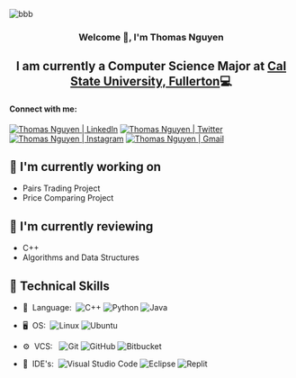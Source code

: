 <p align=”center”>
  
![bbb](https://github.com/thomasn1003/thomasn1003/assets/111840718/7368a8d9-d2c6-4d49-9bf2-1706314c2358)
                                                                                 
</p>

<h3 align="center">

Welcome 👋, I'm Thomas Nguyen
</h3>

<h2 align="center">
I am currently a Computer Science Major at <a href="http://www.fullerton.edu/" target="_blank" rel="noreferrer">Cal State University, Fullerton</a>💻
</h2> 

#### Connect with me:
<a href="https://www.linkedin.com/in/thomasn1003/"><img src="https://img.shields.io/badge/linkedin-%230077B5.svg?style=for-the-badge&logo=linkedin&logoColor=white" alt="Thomas Nguyen | LinkedIn" /></a>  <a href="https://twitter.com/thomasn1003"><img src="https://img.shields.io/badge/Twitter-%231DA1F2.svg?style=for-the-badge&logo=Twitter&logoColor=white" alt="Thomas Nguyen | Twitter" /></a>  <a href="https://www.instagram.com/thomas.nguyen/"><img src="https://img.shields.io/badge/Instagram-%23E4405F.svg?style=for-the-badge&logo=Instagram&logoColor=white" alt="Thomas Nguyen | Instagram" /></a> <a href="mailto:https://thomas1003nguyen@gmail.com"><img src="https://img.shields.io/badge/Gmail-D14836?style=for-the-badge&logo=gmail&logoColor=white" alt="Thomas Nguyen | Gmail" /></a>

## 🔭 I'm currently working on

- Pairs Trading Project
- Price Comparing Project

## 🌱 I'm currently reviewing

- C++
- Algorithms and Data Structures

## 💼 Technical Skills
- 📜 &nbsp;Language:&nbsp;
![C++](https://img.shields.io/badge/C%2B%2B-00599C?style=for-the-badge&logo=c%2B%2B&logoColor=white)
![Python](https://img.shields.io/badge/Python-3776AB?style=for-the-badge&logo=python&logoColor=white)
  ![Java](https://img.shields.io/badge/Java-ED8B00?style=for-the-badge&logo=openjdk&logoColor=white)
  
- 🖥️ &nbsp;OS:&nbsp;
![Linux](https://img.shields.io/badge/Linux-FCC624?style=for-the-badge&logo=linux&logoColor=black)
![Ubuntu](https://img.shields.io/badge/Ubuntu-E95420?style=for-the-badge&logo=ubuntu&logoColor=white)

- ⚙️ &nbsp;VCS: &nbsp;
  ![Git](https://img.shields.io/badge/-Git-0A1A2F?style=flat&logo=git)
  ![GitHub](https://img.shields.io/badge/-GitHub-0A1A2F?style=flat&logo=github)
  ![Bitbucket](https://img.shields.io/badge/-bitbucket-0A1A2F?style=flat&logo=bitbucket)
  
- 🔧 &nbsp;IDE's:&nbsp;
![Visual Studio Code](https://img.shields.io/badge/Visual_Studio_Code-0078D4?style=for-the-badge&logo=visual%20studio%20code&logoColor=white)
![Eclipse](https://img.shields.io/badge/Eclipse-2C2255?style=for-the-badge&logo=eclipse&logoColor=white)
![Replit](https://img.shields.io/badge/replit-667881?style=for-the-badge&logo=replit&logoColor=white)

 <!--
- 🛢 &nbsp;Database:&nbsp;
  ![MySQL](https://img.shields.io/badge/-MySQL-0A1A2F?style=flat&logo=mysql&logoColor=00d8fd)

- 🌐 &nbsp;Frontend:&nbsp;
- 🗄 &nbsp;Backend:&nbsp;
- 📱 &nbsp;Mobile:&nbsp;
